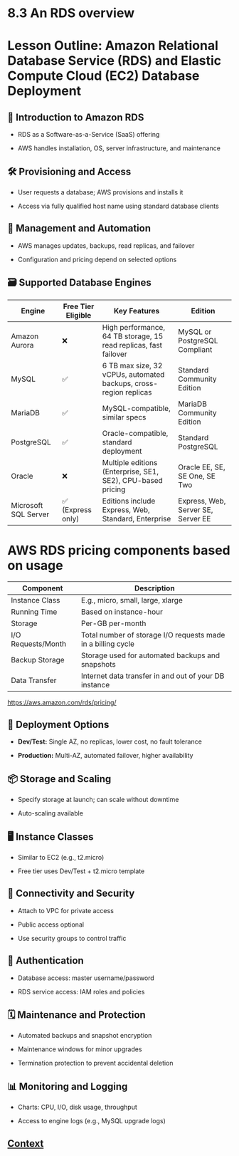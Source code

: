 # 8.3 An RDS overview 

# Lesson Outline: Amazon Relational Database Service (RDS) and Elastic Compute Cloud (EC2) Database Deployment
## 🧩 Introduction to Amazon RDS
* RDS as a Software-as-a-Service (SaaS) offering

* AWS handles installation, OS, server infrastructure, and maintenance

## 🛠 Provisioning and Access
* User requests a database; AWS provisions and installs it

* Access via fully qualified host name using standard database clients

## 🔧 Management and Automation
* AWS manages updates, backups, read replicas, and failover

* Configuration and pricing depend on selected options

## 🗃 Supported Database Engines

| Engine               | Free Tier Eligible     | Key Features                                                                 | Edition                              |
|----------------------|------------------------|------------------------------------------------------------------------------|---------------------------------------|
| Amazon Aurora        | ❌                     | High performance, 64 TB storage, 15 read replicas, fast failover            | MySQL or PostgreSQL Compliant         |
| MySQL                | ✅                     | 6 TB max size, 32 vCPUs, automated backups, cross-region replicas           | Standard Community Edition            |
| MariaDB              | ✅                     | MySQL-compatible, similar specs                                             | MariaDB Community Edition             |
| PostgreSQL           | ✅                     | Oracle-compatible, standard deployment                                      | Standard PostgreSQL                   |
| Oracle               | ❌                     | Multiple editions (Enterprise, SE1, SE2), CPU-based pricing                 | Oracle EE, SE, SE One, SE Two         |
| Microsoft SQL Server | ✅ (Express only)      | Editions include Express, Web, Standard, Enterprise                         | Express, Web, Server SE, Server EE    |


# AWS RDS pricing components based on usage

| Component         | Description                                                                 |
|------------------|-----------------------------------------------------------------------------|
| Instance Class    | E.g., micro, small, large, xlarge                                           |
| Running Time      | Based on instance-hour                                                      |
| Storage           | Per-GB per-month                                                            |
| I/O Requests/Month| Total number of storage I/O requests made in a billing cycle                |
| Backup Storage    | Storage used for automated backups and snapshots                            |
| Data Transfer     | Internet data transfer in and out of your DB instance                       |

https://aws.amazon.com/rds/pricing/


## 🧪 Deployment Options
* **Dev/Test:** Single AZ, no replicas, lower cost, no fault tolerance

* **Production:** Multi-AZ, automated failover, higher availability

## 📦 Storage and Scaling
* Specify storage at launch; can scale without downtime

* Auto-scaling available

## 🖥 Instance Classes
* Similar to EC2 (e.g., t2.micro)

* Free tier uses Dev/Test + t2.micro template

## 🔐 Connectivity and Security
* Attach to VPC for private access

* Public access optional

* Use security groups to control traffic

## 🔑 Authentication
* Database access: master username/password

* RDS service access: IAM roles and policies

## 🗓 Maintenance and Protection
* Automated backups and snapshot encryption

* Maintenance windows for minor upgrades

* Termination protection to prevent accidental deletion

## 📊 Monitoring and Logging
* Charts: CPU, I/O, disk usage, throughput

* Access to engine logs (e.g., MySQL upgrade logs)



 
 
 
 ## [Context](./../context.md)